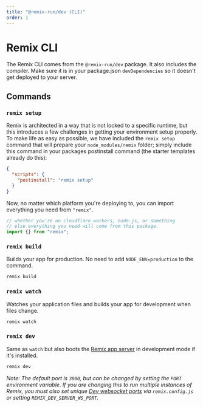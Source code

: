 ```yaml
---
title: "@remix-run/dev (CLI)"
order: 1
---
```


# Remix CLI

The Remix CLI comes from the `@remix-run/dev` package. It also includes the compiler. Make sure it is in your package.json `devDependencies` so it doesn't get deployed to your server.

## Commands

### `remix setup`

Remix is architected in a way that is not locked to a specific runtime, but this introduces a few challenges in getting your environment setup properly. To make life as easy as possible, we have included the `remix setup` command that will prepare your `node_modules/remix` folder; simply include this command in your packages postinstall command (the starter templates already do this):

```json
{
  "scripts": {
    "postinstall": "remix setup"
  }
}
```

Now, no matter which platform you're deploying to, you can import everything you need from `"remix"`.

```js
// whether you're on cloudflare workers, node.js, or something
// else everything you need will come from this package.
import {} from "remix";
```

### `remix build`

Builds your app for production. No need to add `NODE_ENV=production` to the command.

```sh
remix build
```

### `remix watch`

Watches your application files and builds your app for development when files change.

```sh
remix watch
```

### `remix dev`

Same as `watch` but also boots the [Remix app server](serve.md) in development mode if it's installed.

```sh
remix dev
```

_Note: The default port is `3000`, but can be changed by setting the `PORT` environment variable. If you are changing this to run multiple instances of Remix, you must also set unique [Dev websocket ports](https://remix.run/docs/en/v1/api/conventions#devserverport) via `remix.config.js` or setting `REMIX_DEV_SERVER_WS_PORT`._
